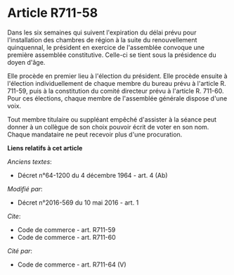 # Article R711-58

Dans les six semaines qui suivent l'expiration du délai prévu pour l'installation des chambres de région à la suite du
renouvellement quinquennal, le président en exercice de l'assemblée convoque une première assemblée constitutive. Celle-ci se
tient sous la présidence du doyen d'âge. 

Elle procède en premier lieu à l'élection du président. Elle procède ensuite à l'élection individuellement de chaque membre
du bureau prévu à l'article R. 711-59, puis à la constitution du comité directeur prévu à l'article R. 711-60. Pour ces
élections, chaque membre de l'assemblée générale dispose d'une voix. 

Tout membre titulaire ou suppléant empêché d'assister à la séance peut donner à un collègue de son choix pouvoir écrit de
voter en son nom. Chaque mandataire ne peut recevoir plus d'une procuration.

**Liens relatifs à cet article**

_Anciens textes_:

  - Décret n°64-1200 du 4 décembre 1964 - art. 4 (Ab)

_Modifié par_:

  - Décret n°2016-569 du 10 mai 2016 - art. 1

_Cite_:

  - Code de commerce - art. R711-59
  - Code de commerce - art. R711-60

_Cité par_:

  - Code de commerce - art. R711-64 (V)
